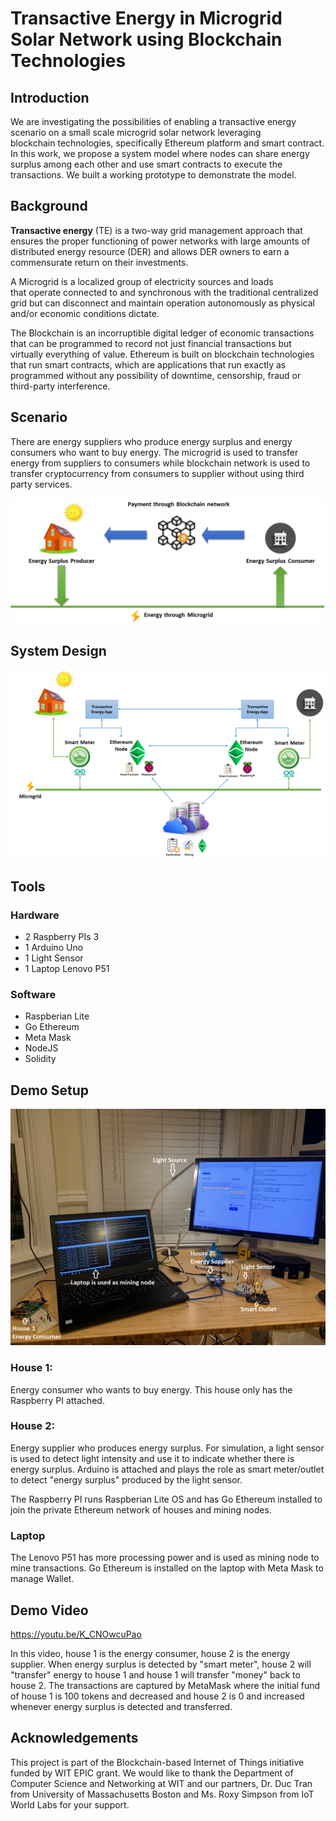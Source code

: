 # Transactive Energy in Microgrid Solar Network using Blockchain Technologies

## Introduction

We are investigating the possibilities of enabling a transactive energy scenario on a small scale microgrid solar network leveraging blockchain technologies, specifically Ethereum platform and smart contract. In this work, we propose a system model where nodes can share energy surplus among each other and use smart contracts to execute the transactions. We built a working prototype to demonstrate the model.

## Background

**Transactive energy** (TE) is a two-way grid management approach that ensures the proper functioning of power networks with large amounts of distributed energy resource (DER) and allows DER owners to earn a commensurate return on their investments.

A Microgrid is a localized group of electricity sources and loads that operate connected to and synchronous with the traditional centralized grid but can disconnect and maintain operation autonomously as physical and/or economic conditions dictate.

The Blockchain is an incorruptible digital ledger of economic transactions that can be programmed to record not just financial transactions but virtually everything of value. Ethereum is built on blockchain technologies that run smart contracts, which are applications that run exactly as programmed without any possibility of downtime, censorship, fraud or third-party interference. 

## Scenario

There are energy suppliers who produce energy surplus and energy consumers who want to buy energy. The microgrid is used to transfer energy from suppliers to consumers while blockchain network is used to transfer cryptocurrency from consumers to supplier without using third party services.

![Scenario](https://github.com/drphamwit/BIoT/blob/master/images/scenario.png)

## System Design
![System Design](https://github.com/drphamwit/BIoT/blob/master/images/system_design.png)

## Tools
### Hardware
- 2 Raspberry PIs 3
- 1 Arduino Uno
- 1 Light Sensor
- 1 Laptop Lenovo P51

### Software
- Raspberian Lite
- Go Ethereum
- Meta Mask
- NodeJS
- Solidity

## Demo Setup
![Demo Setup](https://github.com/drphamwit/BIoT/blob/master/images/demo_setup.png)

### House 1: 

Energy consumer who wants to buy energy. This house only has the Raspberry PI attached.

### House 2: 

Energy supplier who produces energy surplus. For simulation, a light sensor is used to detect light intensity and use it to indicate whether there is energy surplus. Arduino is attached and plays the role as smart meter/outlet to detect "energy surplus" produced by the light sensor. 

The Raspberry PI runs Raspberian Lite OS and has Go Ethereum installed to join the private Ethereum network of houses and mining nodes.

### Laptop 

The Lenovo P51 has more processing power and is used as mining node to mine transactions. Go Ethereum is installed on the laptop with Meta Mask to manage Wallet.

## Demo Video

https://youtu.be/K_CNOwcuPao

In this video, house 1 is the energy consumer, house 2 is the energy supplier. When energy surplus is detected by "smart meter", house 2 will "transfer" energy to house 1 and house 1 will transfer "money" back to house 2. The transactions are captured by MetaMask where the initial fund of house 1 is 100 tokens and decreased and house 2 is 0 and increased whenever energy surplus is detected and transferred.



## Acknowledgements

This project is part of the Blockchain-based Internet of Things initiative funded by WIT EPIC grant. We would like to thank the Department of Computer Science and Networking at WIT and our partners, Dr. Duc Tran from University of Massachusetts Boston and Ms. Roxy Simpson from IoT World Labs for your support.

